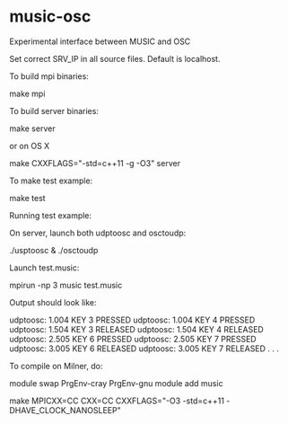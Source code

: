 # music-osc
Experimental interface between MUSIC and OSC

Set correct SRV_IP in all source files. Default is localhost.

To build mpi binaries:

  make mpi

To build server binaries:

  make server

or on OS X

  make CXXFLAGS="-std=c++11 -g -O3" server

To make test example:

  make test

Running test example:

On server, launch both udptoosc and osctoudp:

  ./usptoosc & ./osctoudp

Launch test.music:

  mpirun -np 3 music test.music

Output should look like:

udptoosc: 1.004 KEY 3 PRESSED
udptoosc: 1.004 KEY 4 PRESSED
udptoosc: 1.504 KEY 3 RELEASED
udptoosc: 1.504 KEY 4 RELEASED
udptoosc: 2.505 KEY 6 PRESSED
udptoosc: 2.505 KEY 7 PRESSED
udptoosc: 3.005 KEY 6 RELEASED
udptoosc: 3.005 KEY 7 RELEASED
.
.
.


To compile on Milner, do:

  module swap PrgEnv-cray PrgEnv-gnu
  module add music

  make MPICXX=CC CXX=CC CXXFLAGS="-O3 -std=c++11 -DHAVE_CLOCK_NANOSLEEP"

